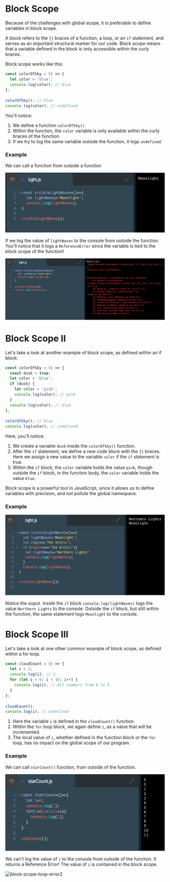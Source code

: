 # Block Scope

Because of the challenges with global scope, it is preferable to define variables in block scope.

A block refers to the `{}` braces of a function, a loop, or an `if` statement, and serves as an important structural marker for our code. Block scope means that a variable defined in the block is only accessible within the curly braces.

Block scope works like this:

```js
const colorOfSky = () => {
  let color = 'blue'; 
  console.log(color); // blue 
};

colorOfSky(); // blue 
console.log(color); // undefined
```
You'll notice:

1. We define a function `colorOfSky()`.
2. Within the function, the `color` variable is only available within the curly braces of the function.
3. If we try to log the same variable outside the function, it logs `undefined`.

### Example

We can call a function from outside a function

![block-scope](..//block-scope.png)

If we log the value of `lightWaves` to the console from outside the function. You'll notice that it logs a `ReferenceError` since the variable is tied to the block scope of the function!

![block-scope-error](..//block-scope-error.png)

# Block Scope II

Let's take a look at another example of block scope, as defined within an if block:

```js
const colorOfSky = () => {
  const dusk = true;
  let color = 'blue'; 
  if (dusk) {
    let color = 'pink';
    console.log(color); // pink
  }
  console.log(color); // blue 
};

colorOfSky(); // blue
console.log(color); // undefined
```
Here, you'll notice:

1. We create a variable `dusk` inside the `colorOfSky()` function.
2. After the `if` statement, we define a new code block with the `{}` braces. Here we assign a new value to the variable `color` if the `if` statement is true.
3. Within the `if` block, the `color` variable holds the value `pink`, though outside the `if` block, in the function body, the `color` variable holds the value `blue`.

Block scope is a powerful tool in JavaScript, since it allows us to define variables with precision, and not pollute the global namespace.

### Example

![block-scope2](..//block-scope2.png)

Notice the ouput. Inside the `if` block `console.log(lightWaves)` logs the value `Northern Lights` to the console. Outside the `if` block, but still within the function, the same statement logs `Moonlight` to the console.

# Block Scope III

Let's take a look at one other common example of block scope, as defined within a for loop.

```js
const cloudCount = () => {
  let i = 2;
  console.log(i); // 2
  for (let i = 0; i < 10; i++) {
    console.log(i); // All numbers from 0 to 9
  }
};

cloudCount();
console.log(i); // undefined
```
1. Here the variable `i` is defined in the `cloudCount()` function.
2. Within the `for` loop block, we again define `i`, as a value that will be incremented.
3. The local value of `i`, whether defined in the function block or the `for` loop, has no impact on the global scope of our program.

### Example

We can call `starCount()` function, from outside of the function.

![block-scope-loop](../block-scope-loop.png)

We can't log the value of `i` to the console from outside of the function. It returns a Reference Error! The value of `i` is contained in the block scope.

![block-scope-loop-error2](../block-scope-loop-error2.png)




